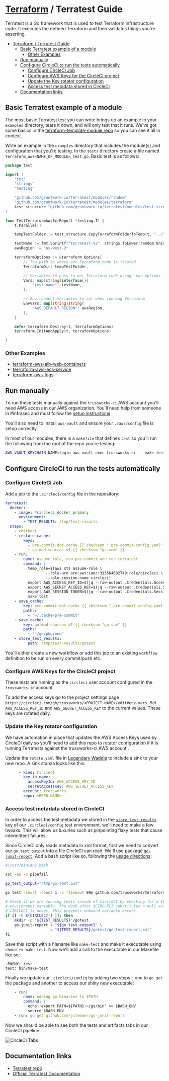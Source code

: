 # [Terraform](README.md) / Terratest Guide

Terratest is a Go framework that is used to test Terraform infrastructure code.
It executes the defined Terraform and then validates things you're asserting.

<!-- toc -->

- [Terraform / Terratest Guide](#terraform--terratest-guide)
  - [Basic Terratest example of a module](#basic-terratest-example-of-a-module)
    - [Other Examples](#other-examples)
  - [Run manually](#run-manually)
  - [Configure CircleCi to run the tests automatically](#configure-circleci-to-run-the-tests-automatically)
    - [Configure CircleCi Job](#configure-circleci-job)
    - [Configure AWS Keys for the CircleCI project](#configure-aws-keys-for-the-circleci-project)
    - [Update the Key rotator configuration](#update-the-key-rotator-configuration)
    - [Access test metadata stored in CircleCI](#access-test-metadata-stored-in-circleci)
  - [Documentation links](#documentation-links)

<!-- Regenerate with "pre-commit run -a markdown-toc" -->

<!-- tocstop -->

## Basic Terratest example of a module

The most basic Terratest test you can write brings up an example in your `examples` directory, tears it down, and will only test that it runs.
We've got some basics in the [terraform-template-module repo](https://github.com/trussworks/terraform-module-template) so you can see it all in context.

Write an example in the `examples` directory that includes the module(s) and configuration that you're testing. In the `tests` directory create a file named `terraform_aws<NAME_OF_MODULE>_test.go`. Basic test is as follows:

```go
package test

import (
    "fmt"
    "strings"
    "testing"

    "github.com/gruntwork-io/terratest/modules/random"
    "github.com/gruntwork-io/terratest/modules/terraform"
    test_structure "github.com/gruntwork-io/terratest/modules/test-structure"
)

func TestTerraformAwsEcrRepo(t *testing.T) {
    t.Parallel()

    tempTestFolder := test_structure.CopyTerraformFolderToTemp(t, "../", "examples/simple")

    testName := fmt.Sprintf("terratest-%s", strings.ToLower(random.UniqueId()))
    awsRegion := "us-west-2"

    terraformOptions := &terraform.Options{
        // The path to where our Terraform code is located
        TerraformDir: tempTestFolder,

        // Variables to pass to our Terraform code using -var options
        Vars: map[string]interface{}{
            "test_name": testName,
        },

        // Environment variables to set when running Terraform
        EnvVars: map[string]string{
            "AWS_DEFAULT_REGION": awsRegion,
        },
    }

    defer terraform.Destroy(t, terraformOptions)
    terraform.InitAndApply(t, terraformOptions)

}

```

### Other Examples

* [terraform-aws-alb-web-containers](https://github.com/trussworks/terraform-aws-alb-web-containers)
* [terrraform-aws-ecs-service](https://github.com/trussworks/terraform-aws-ecs-service)
* [terraform-aws-logs](https://github.com/trussworks/terraform-aws-logs/)

## Run manually

To run these tests manually against the `trussworks-ci` AWS account you'll need AWS access in our AWS organization. You'll need help from someone in #infrasec and must follow the [setup instructions](https://github.com/trussworks/legendary-waddle/blob/master/docs/how-to/setup-new-user.md#setup-new-iam-user).

You'll also need to install `aws-vault` and ensure your `./aws/config` file is setup correctly.

In most of our modules, there is a `makefile` that defines `test` so you'll run the following from the root of the repo you're testing:

```sh
AWS_VAULT_KEYCHAIN_NAME=login aws-vault exec trussworks-ci -- make test
```

## Configure CircleCi to run the tests automatically

### Configure CircleCi Job

Add a job to the `.circleci/config` file in the repository:

```yaml
terratest:
  docker:
    - image: *circleci_docker_primary
      environment:
        - TEST_RESULTS: /tmp/test-results
  steps:
    - checkout
    - restore_cache:
        keys:
          - pre-commit-dot-cache-{{ checksum ".pre-commit-config.yaml" }}
          - go-mod-sources-v1-{{ checksum "go.sum" }}
    - run:
        name: Assume role, run pre-commit and run terratest
        command: |
          temp_role=$(aws sts assume-role \
                  --role-arn arn:aws:iam::313564602749:role/circleci \
                  --role-session-name circleci)
          export AWS_ACCESS_KEY_ID=$(jq --raw-output .Credentials.AccessKeyId <<< "$temp_role")"
          export AWS_SECRET_ACCESS_KEY=$(jq --raw-output .Credentials.SecretAccessKey <<< "$temp_role")"
          export AWS_SESSION_TOKEN=$(jq --raw-output .Credentials.SessionToken <<< "$temp_role")"
          make test
    - save_cache:
        key: pre-commit-dot-cache-{{ checksum ".pre-commit-config.yaml" }}
        paths:
          - "~/.cache/pre-commit"
    - save_cache:
        key: go-mod-sources-v1-{{ checksum "go.sum" }}
        paths:
          - "~/go/pkg/mod"
    - store_test_results:
          path: /tmp/test-results/gotest
```

You'll either create a new workflow or add this job to an existing `workflow` definition to be run on every commit/push etc.

### Configure AWS Keys for the CircleCI project

These tests are running as the `circleci` user account configured in the `trussworks-id` account.

To add the access keys go to the project settings page `https://circleci.com/gh/trussworks/<PROJECT NAME>/edit#env-vars`.
Set `AWS_ACCESS_KEY_ID` and `AWS_SECRET_ACCESS_KEY` to the current values.
These keys are rotated daily.

### Update the Key rotator configuration

We have automation in place that updates the AWS Access Keys used by CircleCI daily so you'll need to add this repo to rotator configuration if it is running Terratests against the trussworks-ci AWS account .

Update the `rotate.yaml` file in [Legendary Waddle](https://github.com/trussworks/legendary-waddle) to include a sink to your new repo. A sink stanza looks like this:

```yaml
      - kind: CircleCI
        key_to_name:
          accessKeyId: AWS_ACCESS_KEY_ID
          secretAccessKey: AWS_SECRET_ACCESS_KEY
        account: trussworks
        repo: <REPO NAME>
```

### Access test metadata stored in CircleCI

In order to access the test metadata we stored in the [`store_test_results`](https://circleci.com/docs/2.0/collect-test-data/) key of our `.circleci/config` test environment, we'll need to make a few tweaks. This will allow us luxuries such as pinpointing flaky tests that cause intermittent failures.

Since CircleCI only reads metadata in xml format, first we need to convert our `go test output` into a file CircleCI can read. We'll use package [`go-junit-report`](https://github.com/jstemmer/go-junit-report). Add a bash script like so, following the [usage directions](https://github.com/jstemmer/go-junit-report/blob/master/README.md):

```bash
#!/usr/bin/env bash

set -eu -o pipefail

go_test_output="/tmp/go-test.out"

go test -short -count 1 -v -timeout 90m github.com/trussworks/terraform-aws-logs/test/... | tee "${go_test_output}"

# Check if we are running tests inside of CircleCI by checking for a $CIRCLECI
# environment variable. The dash after $CIRCLECI substitutes a null value if
# CIRCLECI is unset. This prevents unbound variable errors
if [[ -n ${CIRCLECI-} ]]; then
    mkdir -p "${TEST_RESULTS}"/gotest
    go-junit-report < "${go_test_output}" \
                    > "${TEST_RESULTS}/gotest/go-test-report.xml"
fi
```

Save this script with a filename like `make-test` and make it executable using `chmod +x make-test`. Now we'll add a call to the executable in our Makefile like so:

```
.PHONY: test
test: bin/make-test
```

Finally we update our `.circleci/config` by adding two steps - one to `go get` the package and another to access our shiny new executable:

```yaml
    - run:
        name: Adding go binaries to $PATH
        command: |
          echo 'export PATH=${PATH}:~/go/bin' >> $BASH_ENV
          source $BASH_ENV
    - run: go get github.com/jstemmer/go-junit-report
```

Now we should be able to see both the tests and artifacts tabs in our CircleCI pipeline:

![CircleCI Tabs](images/circleci_tabs.png "CircleCI Tabs")

## Documentation links

* [Terratest repo](https://github.com/gruntwork-io/terratest)
* [Official Terratest Documentation](https://terratest.gruntwork.io/docs/)
